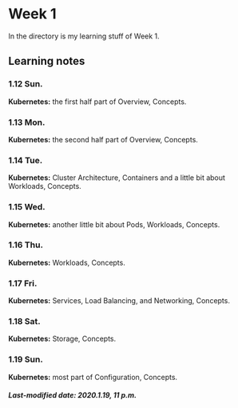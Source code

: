 # Week 1

In the directory is my learning stuff of Week 1.

## Learning notes

### 1.12 Sun.

**Kubernetes:** the first half part of Overview, Concepts.

### 1.13 Mon.

**Kubernetes:** the second half part of Overview, Concepts.

### 1.14 Tue.

**Kubernetes:** Cluster Architecture, Containers and a little bit about Workloads, Concepts.

### 1.15 Wed.

**Kubernetes:** another little bit about Pods, Workloads, Concepts.

### 1.16 Thu.

**Kubernetes:** Workloads, Concepts.

### 1.17 Fri.

**Kubernetes:** Services, Load Balancing, and Networking, Concepts.

### 1.18 Sat.

**Kubernetes:** Storage, Concepts.

### 1.19 Sun.

**Kubernetes:** most part of Configuration, Concepts.

##### Last-modified date: 2020.1.19, 11 p.m.